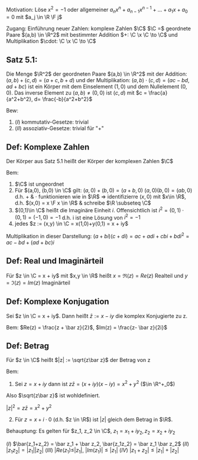 Motivation: Löse $x^2 = -1$ oder allgemeiner $a_nx^n+ a_{n-1}x^{n-1} + ... + a_1x+a_0 = 0$ mit $a_j \in \R \F j$ 

Zugang:
Einführung neuer Zahlen: komplexe Zahlen $\C$
$\C =$ geordnete Paare $(a,b) \in \R^2$ mit bestimmter Addition $+: \C \x \C \to \C$ und Multiplikation $\cdot: \C \x \C \to \C$ 

## Satz 5.1:
Die Menge $\R^2$ der geordneten Paare $(a,b) \in \R^2$ mit der Addition: $(a,b) + (c,d) = (a+ c, b+d)$ und der 
Multiplikation: $(a,b)\cdot(c,d) = (ac-bd, ad+bc)$ 
ist ein Körper mit dem Einselement $(1,0)$ und dem Nullelement $(0,0)$. Das inverse Element zu $(a,b) \neq (0,0)$ ist $(c,d)$ mit $c = \frac{a}{a^2+b^2}, d= \frac{-b}{a^2+b^2}$ 

Bew:
1) $(I)$ kommutativ-Gesetze: trivial
2) $(II)$ assoziativ-Gesetze: trivial für "+"

## Def: Komplexe Zahlen
Der Körper aus Satz 5.1 heißt der Körper der komplexen Zahlen $\C$ 

Bem:
1) $\C$ ist ungeordnet
2) Für $(a,0), (b,0) \in \C$ gilt: 
$(a,0)+(b,0)=(a+b,0)$ 
$(a,0)(b,0) = (ab,0)$
d.h. + & $\cdot$ funktionieren wie in $\R$ 
$\Rightarrow$ identifizierre $(x,0)$ mit $x\in \R$, d.h. $(x,0) = x \F x \in \R$ 
& schreibe $\R \subseteq \C$ 
3) $(0,1)\in \C$ heißt die Imaginäre Einheit $i$. 
Offensichtlich ist $i^2 = (0,1) \cdot (0,1) = (-1, 0) = -1$ 
d.h. i ist eine Lösung von $i^2 = -1$ 
4) jedes $z := (x,y) \in \C = x(1,0)+y(0,1) = x + iy$ 

Multiplikation in dieser Darstellung:
$(a+bi)(c+di) = ac + adi + cbi + bdi^2 = ac - bd + (ad + bc) i$ 

## Def: Real und Imaginärteil
Für $z \in \C = x + iy$ mit $x,y \in \R$ heißt $x = \Re(z) = Re(z)$ Realteil und $y = \Im(z) = Im(z)$ Imaginärteil


## Def: Komplexe Konjugation
Sei $z \in \C = x + iy$.
Dann heißt $\bar z := x - iy$ die komplex Konjugierte zu z.

Bem: $Re(z) = \frac{z + \bar z}{2}$, $Im(z) = \frac{z- \bar z}{2i}$  


## Def: Betrag
Für $z \in \C$ heißt $|z| := \sqrt{z\bar z}$ der Betrag von z

Bem: 
1) Sei $z = x +iy$
dann ist $z\bar z = (x+iy)(x-iy) = x^2 + y^2$ ($\in \R^+_0$)

Also $\sqrt{z\bar z}$ ist wohldefiniert.

$|z|^2 = z \bar z = x^2 + y^2$ 

2) Für $z = x + i \cdot 0$ (d.h. $z \in \R$) ist $|z|$ gleich dem Betrag in $\R$.

Behauptung:
Es gelten für $z_1, z_2 \in \C$, $z_1 = x_1 + iy_2, z_2 = x_2 + iy_2$

$(I)$ $\bar{z_1+z_2} = \bar z_1 + \bar z_2, \bar{z_1z_2} = \bar z_1 \bar z_2$ 
$(II)$ $|z_1z_2| = |z_1||z_2|$
$(III)$ $|Re(z_1) \leq |z_1|$, $|Im(z_1)|\leq |z_1|$
$(IV)$ $|z_1+z_2| \leq |z_1| +|z_2|$ 